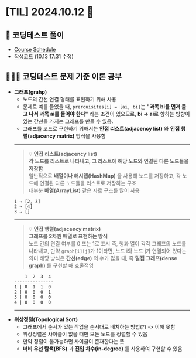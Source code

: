 # [TIL] 2024.10.12 📘

## 📝 코딩테스트 풀이
- [Course Schedule](https://leetcode.com/problems/course-schedule/)  
- [작성코드](https://github.com/no-cy/TIL/blob/main/study/coding-test/java/Level2/207.%20Course%20Schedule.java) (10.13 17:31 수정)

## 🧑🏻‍💻 코딩테스트 문제 기준 이론 공부
- **그래프(grahp)**
  - 노드의 간선 연결 형태를 표현하기 위해 사용
  - 문제로 예를 들었을 때, `prerquisites[i] = [ai, bi]`는 **"과목 bi를 먼저 듣고 나서 과목 ai를 들어야 한다"** 라는 조건이 있으므로, **bi -> ai**로 향하는 방향이 있는 간선을 가지는 그래프를 만들 수 있음.
  - 그래프를 코드로 구현하기 위해서는 **인접 리스트(adjacency list)** 와 **인접 행렬(adjacency matrix)** 방식을 사용함
  ---
  > 💡 **인접 리스트(adjacency list)**  
  > **각 노드를 리스트로 나타내고, 그 리스트에 해당 노드와 연결된 다른 노드들을 저장함**  
  > 일반적으로 **배열이나 해시맵(HashMap)** 을 사용해 노드를 저장하고, 각 노드에 연결된 다른 노드들을 리스트로 저장하는 구조  
  > 대부분 **배열(ArrayList)** 같은 자료 구조를 많이 사용
  ```
  1 → [2, 3]
  2 → [4]
  3 → []
  ```
  ---
  > 💡 **인접 행렬(adjacency matrix)**  
  > **그래프를 2차원 배열로 표현하는 방식**  
  > 노드 간의 연결 여부를 0 또는 1로 표시
  > 즉, 행과 열이 각각 그래프의 노드를 나타내고, 만약 `graph[i][j]`가 1이라면, 노드 i와 노드 j가 연결되어 있다는 의미
  > 해당 방식은 **간선(edge)** 의 수가 많을 때, 즉 **밀접 그래프(dense graph)** 를 구현할 때 효울적임
  ```
      1  2  3  4
  ---------------
  1 | 0  1  1  0
  2 | 0  0  0  1
  3 | 0  0  0  0
  4 | 0  0  0  0
  ```
  ---
- **위상정렬(Topological Sort)**
  - 그래프에서 순서가 있는 작업을 순서대로 배치하는 방법(?) -> 이해 못함
  - 위상정렬은 사이클이 없을 때만 모든 노드를 정렬할 수 있음
  - 만약 정렬이 불가능하면 사이클이 존재한다는 뜻
  - **너비 우선 탐색(BFS)** 과 **진입 차수(in-degree)** 를 사용하여 구현할 수 있음

